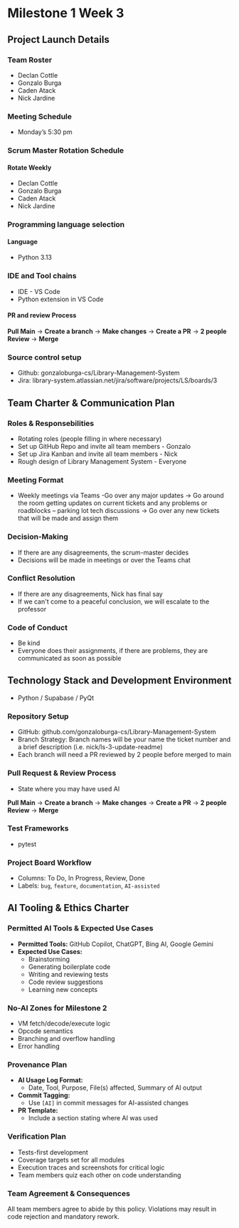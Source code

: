 # Milestone 1 Week 3

## Project Launch Details

### Team Roster

- Declan Cottle
- Gonzalo Burga
- Caden Atack
- Nick Jardine

### Meeting Schedule

- Monday’s 5:30 pm

### Scrum Master Rotation Schedule

#### Rotate Weekly

- Declan Cottle
- Gonzalo Burga
- Caden Atack
- Nick Jardine

### Programming language selection

#### Language

- Python 3.13

### IDE and Tool chains

- IDE - VS Code
- Python extension in VS Code

#### PR and review Process

**Pull Main** -> **Create a branch** -> **Make changes** -> **Create a PR** -> **2 people Review** -> **Merge**

### Source control setup

- Github: gonzaloburga-cs/Library-Management-System
- Jira: library-system.atlassian.net/jira/software/projects/LS/boards/3

## Team Charter & Communication Plan

### Roles & Responsebilities

- Rotating roles (people filling in where necessary)
- Set up GitHub Repo and invite all team members - Gonzalo
- Set up Jira Kanban and invite all team members - Nick
- Rough design of Library Management System - Everyone

### Meeting Format

- Weekly meetings via Teams
-Go over any major updates -> Go around the room getting updates on current tickets and any problems or roadblocks – parking lot tech discussions -> Go over any new tickets that will be made and assign them 

### Decision-Making

- If there are any disagreements, the scrum-master decides
- Decisions will be made in meetings or over the Teams chat

### Conflict Resolution

- If there are any disagreements, Nick has final say
- If we can't come to a peaceful conclusion, we will escalate to the professor

### Code of Conduct

- Be kind
- Everyone does their assignments, if there are problems, they are communicated as soon as possible

## Technology Stack and Development Environment
- Python / Supabase / PyQt 

### Repository Setup

- GitHub: github.com/gonzaloburga-cs/Library-Management-System
- Branch Strategy: Branch names will be your name the ticket number and a brief description (i.e. nick/ls-3-update-readme)
- Each branch will need a PR reviewed by 2 people before merged to main

### Pull Request & Review Process

- State where you may have used AI

**Pull Main** -> **Create a branch** -> **Make changes** -> **Create a PR** -> **2 people Review** -> **Merge**

### Test Frameworks

- pytest

### Project Board Workflow

- Columns: To Do, In Progress, Review, Done
- Labels: `bug`, `feature`, `documentation`, `AI-assisted`

## AI Tooling & Ethics Charter

### Permitted AI Tools & Expected Use Cases

- **Permitted Tools:** GitHub Copilot, ChatGPT, Bing AI, Google Gemini
- **Expected Use Cases:**
  - Brainstorming
  - Generating boilerplate code
  - Writing and reviewing tests
  - Code review suggestions
  - Learning new concepts

### No-AI Zones for Milestone 2

- VM fetch/decode/execute logic
- Opcode semantics
- Branching and overflow handling
- Error handling

### Provenance Plan

- **AI Usage Log Format:**  
  - Date, Tool, Purpose, File(s) affected, Summary of AI output
- **Commit Tagging:**  
  - Use `[AI]` in commit messages for AI-assisted changes
- **PR Template:**  
  - Include a section stating where AI was used

### Verification Plan

- Tests-first development
- Coverage targets set for all modules
- Execution traces and screenshots for critical logic
- Team members quiz each other on code understanding

### Team Agreement & Consequences

All team members agree to abide by this policy. Violations may result in code rejection and mandatory rework.
